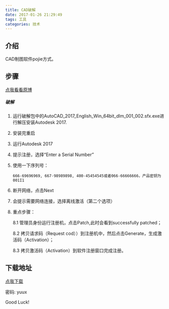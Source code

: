 ```yaml
---
title: CAD破解
date: 2017-01-26 21:29:49
tags: 工具
categories: 技术
---
```


## 介绍

CAD制图软件pojie方式。

## 步骤

<a href="https://www.rkdot.com/autodesk-autocad-2017/">点我看看原博</a>

##### 破解

1. 运行破解包中的AutoCAD_2017_English_Win_64bit_dlm_001_002.sfx.exe进行解压安装Autodesk 2017.

2. 安装完重启

3. 运行Autodesk 2017

4. 提示注册，选择“Enter a Serial Number”

5. 使用一下序列号：

       666-69696969, 667-98989898, 400-45454545或者066-66666666，产品密钥为001I1

6. 断开网络，点击Next

7. 会提示需要网络连接，选择离线激活（第二个选项）

8. 重点步骤：

   8.1 管理员身份运行注册机，点击Patch,此时会看到successfully patched；

   8.2 拷贝请求码（Request cod））到注册机中，然后点击Generate，生成激活码（Activation）；

   8.3 拷贝激活码（Activation）到软件注册窗口完成注册。

## 下载地址

<a href="https://pan.baidu.com/s/1c2eO9sk">点我下载</a>

密码: yuux



Good Luck!